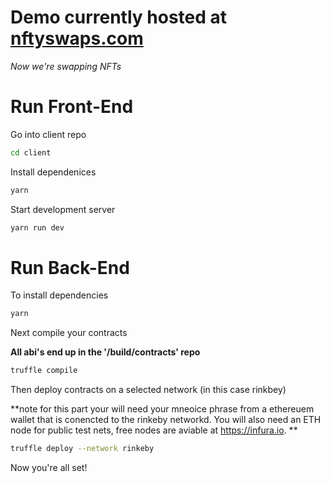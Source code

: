 # Demo currently hosted at [nftyswaps.com](https://nftyswaps.com)

_Now we're swapping NFTs_

# Run Front-End

Go into client repo

```bash
cd client
```

Install dependenices
```bash
yarn
```

Start development server
```bash
yarn run dev
```

# Run Back-End

To install dependencies
```bash
yarn
```

Next compile your contracts

**All abi's end up in the '/build/contracts' repo**

```bash
truffle compile
```

Then deploy contracts on a selected network (in this case rinkbey)

**note for this part your will need your mneoice phrase from a ethereuem wallet that is conencted to the rinkeby networkd. 
You will also need an ETH node for public test nets, free nodes are aviable at https://infura.io. **

```bash
truffle deploy --network rinkeby
```

Now you're all set!
